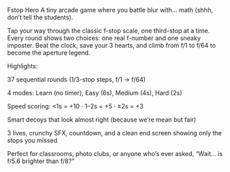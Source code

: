 Fstop Hero
A tiny arcade game where you battle blur with… math (shhh, don’t tell the students).

Tap your way through the classic f-stop scale, one third-stop at a time. Every round shows two choices: one real f-number and one sneaky imposter. Beat the clock, save your 3 hearts, and climb from f/1 to f/64 to become the aperture legend.

Highlights:

37 sequential rounds (1/3-stop steps, f/1 → f/64)

4 modes: Learn (no timer), Easy (6s), Medium (4s), Hard (2s)

Speed scoring: <1s = +10 · 1–2s = +5 · ≥2s = +3

Smart decoys that look almost right (because we’re mean but fair)

3 lives, crunchy SFX, countdown, and a clean end screen showing only the stops you missed

Perfect for classrooms, photo clubs, or anyone who’s ever asked, “Wait… is f/5.6 brighter than f/8?”
